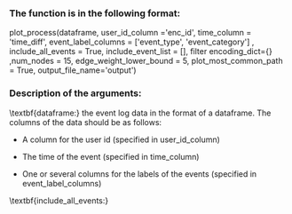 
### The function is in the following format:

plot_process(dataframe, user_id_column ='enc_id', time_column = 'time_diff', event_label_columns = ['event_type', 'event_category'] , include_all_events = True, include_event_list = [], filter encoding_dict={} ,num_nodes = 15, edge_weight_lower_bound = 5, plot_most_common_path = True, output_file_name='output')
 
### Description of the arguments:
 
\textbf{dataframe:} the event log data in the format of a dataframe. The columns of the data should be as follows:
 
* A column for the user id (specified in user_id_column)

* The time of the event (specified in time_column)

* One or several columns for the labels of the events (specified in event_label_columns)


\textbf{include_all_events:}



